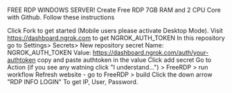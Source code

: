 FREE RDP WINDOWS SERVER!
Create Free RDP 7GB RAM and 2 CPU Core with Github. Follow these instructions

Click Fork to get started (Mobile users please activate Desktop Mode).
Visit https://dashboard.ngrok.com to get NGROK_AUTH_TOKEN
In this repository go to Settings> Secrets> New repository secret
Name: NGROK_AUTH_TOKEN
Value: https://dashboard.ngrok.com/auth/your-authtoken copy and paste authtoken in the value
Click add secret
Go to Action (if you see any watning click "I understand...") > FreeRDP > run workflow
Refresh website - go to FreeRDP > build
Click the down arrow "RDP INFO LOGIN" To get IP, User, Password.
